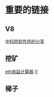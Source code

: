# 重要的链接

## V8
[中科院软件所的分享](https://github.com/plctlab/v8-internals)

## 挖矿
[eth收益计算器](https://minerstat.com/hardware/amd-rx-580?lang=zh)
[]

## 梯子


